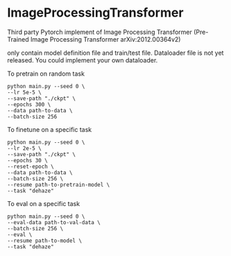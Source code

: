 # ImageProcessingTransformer
Third party Pytorch implement of Image Processing Transformer (Pre-Trained Image Processing Transformer arXiv:2012.00364v2)

only contain model definition file and train/test file. Dataloader file is not yet released. You could implement your own dataloader. 

To pretrain on random task

    python main.py --seed 0 \
    --lr 5e-5 \
    --save-path "./ckpt" \
    --epochs 300 \
    --data path-to-data \
    --batch-size 256

To finetune on a specific task

    python main.py --seed 0 \
    --lr 2e-5 \
    --save-path "./ckpt" \
    --epochs 30 \
    --reset-epoch \
    --data path-to-data \
    --batch-size 256 \
    --resume path-to-pretrain-model \
    --task "dehaze"
    
To eval on a specific task

    python main.py --seed 0 \
    --eval-data path-to-val-data \
    --batch-size 256 \
    --eval \
    --resume path-to-model \
    --task "dehaze"

